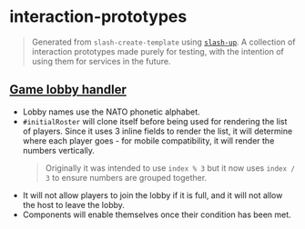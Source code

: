 # interaction-prototypes
> Generated from `slash-create-template` using [`slash-up`](https://github.com/Snazzah/slash-up).
A collection of interaction prototypes made purely for testing, with the intention of using them for services in the future.

## [Game lobby handler](./src/commands/game.ts)

- Lobby names use the NATO phonetic alphabet.
- `#initialRoster` will clone itself before being used for rendering the list of players. Since it uses 3 inline fields to render the list, it will determine where each player goes - for mobile compatibility, it will render the numbers vertically.
  > Originally it was intended to use `index % 3` but it now uses `index / 3` to ensure numbers are grouped together.
- It will not allow players to join the lobby if it is full, and it will not allow the host to leave the lobby.
- Components will enable themselves once their condition has been met.